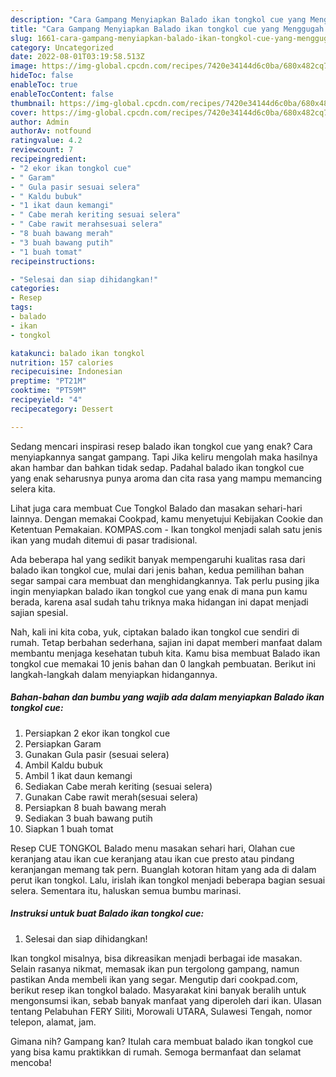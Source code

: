 ```yaml
---
description: "Cara Gampang Menyiapkan Balado ikan tongkol cue yang Menggugah Selera, Buat Buka Puasa Lezat"
title: "Cara Gampang Menyiapkan Balado ikan tongkol cue yang Menggugah Selera, Buat Buka Puasa Lezat"
slug: 1661-cara-gampang-menyiapkan-balado-ikan-tongkol-cue-yang-menggugah-selera-buat-buka-puasa-lezat
category: Uncategorized
date: 2022-08-01T03:19:58.513Z
image: https://img-global.cpcdn.com/recipes/7420e34144d6c0ba/680x482cq70/balado-ikan-tongkol-cue-foto-resep-utama.jpg
hideToc: false
enableToc: true
enableTocContent: false
thumbnail: https://img-global.cpcdn.com/recipes/7420e34144d6c0ba/680x482cq70/balado-ikan-tongkol-cue-foto-resep-utama.jpg
cover: https://img-global.cpcdn.com/recipes/7420e34144d6c0ba/680x482cq70/balado-ikan-tongkol-cue-foto-resep-utama.jpg
author: Admin
authorAv: notfound
ratingvalue: 4.2
reviewcount: 7
recipeingredient:
- "2 ekor ikan tongkol cue"
- " Garam"
- " Gula pasir sesuai selera"
- " Kaldu bubuk"
- "1 ikat daun kemangi"
- " Cabe merah keriting sesuai selera"
- " Cabe rawit merahsesuai selera"
- "8 buah bawang merah"
- "3 buah bawang putih"
- "1 buah tomat"
recipeinstructions:

- "Selesai dan siap dihidangkan!"
categories:
- Resep
tags:
- balado
- ikan
- tongkol

katakunci: balado ikan tongkol 
nutrition: 157 calories
recipecuisine: Indonesian
preptime: "PT21M"
cooktime: "PT59M"
recipeyield: "4"
recipecategory: Dessert

---
```



Sedang mencari inspirasi resep balado ikan tongkol cue yang enak? Cara menyiapkannya sangat gampang. Tapi Jika keliru mengolah maka hasilnya akan hambar dan bahkan tidak sedap. Padahal balado ikan tongkol cue yang enak seharusnya punya aroma dan cita rasa yang mampu memancing selera kita.


Lihat juga cara membuat Cue Tongkol Balado dan masakan sehari-hari lainnya. Dengan memakai Cookpad, kamu menyetujui Kebijakan Cookie dan Ketentuan Pemakaian. KOMPAS.com - Ikan tongkol menjadi salah satu jenis ikan yang mudah ditemui di pasar tradisional.

Ada beberapa hal yang sedikit banyak mempengaruhi kualitas rasa dari balado ikan tongkol cue, mulai dari jenis bahan, kedua pemilihan bahan segar sampai cara membuat dan menghidangkannya. Tak perlu pusing jika ingin menyiapkan balado ikan tongkol cue yang enak di mana pun kamu berada, karena asal sudah tahu triknya maka hidangan ini dapat menjadi sajian spesial.


Nah, kali ini kita coba, yuk, ciptakan balado ikan tongkol cue sendiri di rumah. Tetap berbahan sederhana, sajian ini dapat memberi manfaat dalam membantu menjaga kesehatan tubuh kita. Kamu bisa membuat Balado ikan tongkol cue memakai 10 jenis bahan dan 0 langkah pembuatan. Berikut ini langkah-langkah dalam menyiapkan hidangannya.

<!--inarticleads1-->

##### Bahan-bahan dan bumbu yang wajib ada dalam menyiapkan Balado ikan tongkol cue:

1. Persiapkan 2 ekor ikan tongkol cue
1. Persiapkan  Garam
1. Gunakan  Gula pasir (sesuai selera)
1. Ambil  Kaldu bubuk
1. Ambil 1 ikat daun kemangi
1. Sediakan  Cabe merah keriting (sesuai selera)
1. Gunakan  Cabe rawit merah(sesuai selera)
1. Persiapkan 8 buah bawang merah
1. Sediakan 3 buah bawang putih
1. Siapkan 1 buah tomat


Resep CUE TONGKOL Balado menu masakan sehari hari, Olahan cue keranjang atau ikan cue keranjang atau ikan cue presto atau pindang keranjangan memang tak pern. Buanglah kotoran hitam yang ada di dalam perut ikan tongkol. Lalu, irislah ikan tongkol menjadi beberapa bagian sesuai selera. Sementara itu, haluskan semua bumbu marinasi. 

<!--inarticleads2-->

##### Instruksi untuk buat Balado ikan tongkol cue:


1. Selesai dan siap dihidangkan!

Ikan tongkol misalnya, bisa dikreasikan menjadi berbagai ide masakan. Selain rasanya nikmat, memasak ikan pun tergolong gampang, namun pastikan Anda membeli ikan yang segar. Mengutip dari cookpad.com, berikut resep ikan tongkol balado. Masyarakat kini banyak beralih untuk mengonsumsi ikan, sebab banyak manfaat yang diperoleh dari ikan. Ulasan tentang Pelabuhan FERY Siliti, Morowali UTARA, Sulawesi Tengah, nomor telepon, alamat, jam. 

Gimana nih? Gampang kan? Itulah cara membuat balado ikan tongkol cue yang bisa kamu praktikkan di rumah. Semoga bermanfaat dan selamat mencoba!
